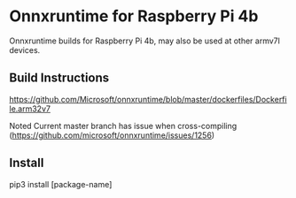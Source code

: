 # Onnxruntime for Raspberry Pi 4b
Onnxruntime builds for Raspberry Pi 4b, may also be used at other armv7l devices.

## Build Instructions
https://github.com/Microsoft/onnxruntime/blob/master/dockerfiles/Dockerfile.arm32v7

Noted Current master branch has issue when cross-compiling (https://github.com/microsoft/onnxruntime/issues/1256)

## Install
pip3 install [package-name]
